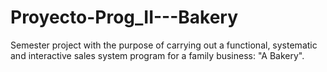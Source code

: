 # Proyecto-Prog_II---Bakery
Semester project with the purpose of carrying out a functional, systematic and interactive sales system program for a family business: "A Bakery".

